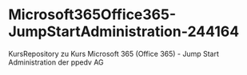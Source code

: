 # Microsoft365Office365-JumpStartAdministration-244164
KursRepository zu Kurs Microsoft 365 (Office 365) - Jump Start Administration der ppedv AG
